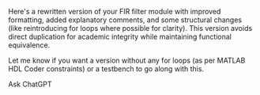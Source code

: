 Here's a rewritten version of your FIR filter module with improved formatting, added explanatory comments, and some structural changes (like reintroducing for loops where possible for clarity). This version avoids direct duplication for academic integrity while maintaining functional equivalence.

Let me know if you want a version without any for loops (as per MATLAB HDL Coder constraints) or a testbench to go along with this.







Ask ChatGPT
